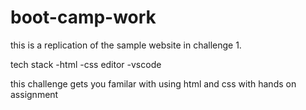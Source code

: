 # boot-camp-work
this is a replication of the sample website in challenge 1.

tech stack 
-html
-css
editor
-vscode

this challenge gets you familar with using html and css with hands on assignment 
